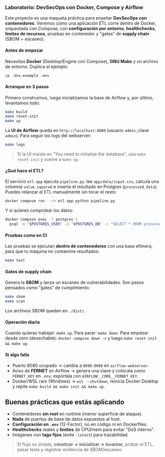 ### Laboratorio: DevSecOps con Docker, Compose y Airflow

Este proyecto es una maqueta práctica para enseñar **DevSecOps con contenedores**. 
Veremos cómo una aplicación ETL corre dentro de Docker, orquestada con Compose, con **configuración por entorno**, **healthchecks**, **límites de recursos**, pruebas en contenedor y "gates" de **supply chain** (SBOM + escaneo).

#### Antes de empezar

Necesitas **Docker** (Desktop/Engine con Compose), **GNU Make** y un archivo de entorno. Duplica el ejemplo:

```bash
cp .env.example .env
```

####  Arranque en 3 pasos

Primero construimos, luego inicializamos la base de Airflow y, por último, levantamos todo:

```bash
make build
make reset-init
make up
```

La **UI de Airflow** queda en `http://localhost:8080` (usuario `admin`, clave `admin`).
Para seguir los logs del webserver:

```bash
make logs
```

> Si la UI insiste en "You need to initialize the database", usa `make reset-init` y vuelve a `make up`.

#### ¿Qué hace el ETL?

El servicio `etl-app` ejecuta `pipeline.py`: lee `app/data/input.csv`, calcula una columna `value_squared` e inserta el resultado en Postgres (`processed_data`). Puedes relanzar el ETL manualmente sin tocar el resto:

```bash
docker compose run --rm etl-app python pipeline.py
```

Y si quieres comprobar los datos:

```bash
docker compose exec -T postgres \
  psql -U "$POSTGRES_USER" -d "$POSTGRES_DB" -c "SELECT * FROM processed_data LIMIT 5;"
```

#### Pruebas como en CI

Las pruebas se ejecutan **dentro de contenedores** con una base efímera, para que tu máquina no contamine resultados:

```bash
make test
```

#### Gates de supply chain

Genera la **SBOM** y lanza un escaneo de vulnerabilidades. Son pasos pensados como "gates" de cumplimiento:

```bash
make sbom
make scan
```

Los archivos SBOM quedan en `./dist/`.

#### Operación diaria

Cuando quieras trabajar: `make up`.
Para parar: `make down`.
Para empezar desde cero (desechable): `docker compose down -v` y luego `make reset-init && make up`.

#### Si algo falla

* Puerto 8080 ocupado -> cambia a `8090:8080` en `airflow-webserver`.
* Aviso de **FERNET** en Airflow -> genera una clave y colócala como `FERNET_KEY` en `.env`; expórtala con `AIRFLOW__CORE__FERNET_KEY`.
* Docker/WSL raro (Windows) -> `wsl --shutdown`, reinicia Docker Desktop y repite `make build && make init && make up`.

## Buenas prácticas que estás aplicando

* Contenedores **sin root** en runtime (menor superficie de ataque).
* **Nada** de puertos de base de datos expuestos al host.
* **Configuración en `.env`** (12-Factor), no en código ni en Dockerfiles.
* **Healthchecks** reales y **límites** de CPU/mem para evitar "DoS interno".
* Imágenes con **tags fijos** (evita `:latest`) para trazabilidad.


> El flujo es simple, **construir -> inicializar -> levantar**, probar el ETL, pasar tests y registrar evidencia de SBOM/escaneo.
